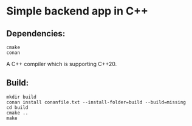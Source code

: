 # Simple backend app in C++

## Dependencies:
```
cmake
conan
```
A C++ compiler which is supporting C++20.

## Build:
```
mkdir build
conan install conanfile.txt --install-folder=build --build=missing
cd build
cmake ..
make
```